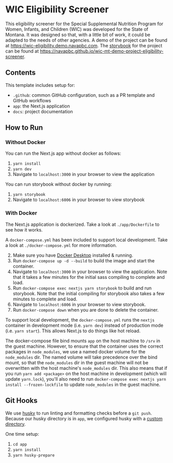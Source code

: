 # WIC Eligibility Screener

This eligibility screener for the Special Supplemental Nutrition Program for Women, Infants, and Children (WIC) was developed for the State of Montana. It was designed so that, with a little bit of work, it could be adapted to the needs of other agencies. A demo of the project can be found at https://wic-eligibility.demo.navapbc.com. The [storybook](https://storybook.js.org) for the project can be found at https://navapbc.github.io/wic-mt-demo-project-eligibility-screener.

## Contents

This template includes setup for:

- `.github`: common GitHub configuration, such as a PR template and GitHub workflows
- `app`: the Next.js application
- `docs`: project documentation

## How to Run

### Without Docker

You can run the Next.js app without docker as follows:

1. `yarn install`
2. `yarn dev`
3. Navigate to `localhost:3000` in your browser to view the application

You can run storybook without docker by running:

1. `yarn storybook`
2. Navigate to `localhost:6006` in your browser to view storybook

### With Docker

The Next.js application is dockerized. Take a look at `./app/Dockerfile` to see how it works.

A `docker-compose.yml` has been included to support local development. Take a look at `./docker-compose.yml` for more information.

2. Make sure you have [Docker Desktop](https://www.docker.com/products/docker-desktop) installed & running.
3. Run `docker-compose up -d --build` to build the image and start the container.
4. Navigate to `localhost:3000` in your browser to view the application. Note that it takes a few minutes for the initial sass compiling to complete and load.
5. Run `docker-compose exec nextjs yarn storybook` to build and run storybook. Note that the initial compiling for storybook also takes a few minutes to complete and load.
5. Navigate to `localhost:6006` in your browser to view storybook.
6. Run `docker-compose down` when you are done to delete the container.

To support local development, the `docker-compose.yml` runs the `nextjs` container in development mode (i.e. `yarn dev`) instead of production mode (i.e. `yarn start`). This allows Next.js to do things like hot reload.

The docker-compose file bind mounts `app` on the host machine to `/srv` in the guest machine. However, to ensure that the container uses the correct packages in `node_modules`, we use a named docker volume for the `node_modules` dir. The named volume will take precedence over the bind mount, so that the `node_modules` dir in the guest machine will not be overwritten with the host machine's `node_modules` dir. This also means that if you run `yarn add <package>` on the host machine in development (which will update `yarn.lock`), you'll also need to run `docker-compose exec nextjs yarn install --frozen-lockfile` to update `node_modules` in the guest machine.

## Git Hooks

We use [husky](https://typicode.github.io/husky/#/) to run linting and formatting checks before a `git push`. Because our husky directory is in `app`, we configured husky with a [custom directory](https://typicode.github.io/husky/#/?id=custom-directory).

One time setup:

1. `cd app`
2. `yarn install`
3. `yarn husky-prepare`
